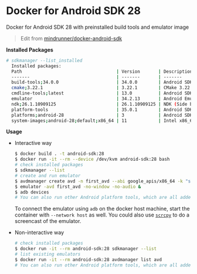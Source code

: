 # Docker for Android SDK 28

Docker for Android SDK 28 with preinstalled build tools and emulator image

> Edit from [mindrunner/docker-android-sdk](https://github.com/mindrunner/docker-android-sdk)

**Installed Packages**
```bash
# sdkmanager --list_installed
  Installed packages:
  Path                                    | Version       | Description                             | Location                               
  -------                                 | -------       | -------                                 | -------                                
  build-tools;34.0.0                      | 34.0.0        | Android SDK Build-Tools 34              | build-tools/34.0.0                     
  cmake;3.22.1                            | 3.22.1        | CMake 3.22.1                            | cmake/3.22.1                           
  cmdline-tools;latest                    | 13.0          | Android SDK Command-line Tools (latest) | cmdline-tools/latest                   
  emulator                                | 34.2.13       | Android Emulator                        | emulator                               
  ndk;26.1.10909125                       | 26.1.10909125 | NDK (Side by side) 26.1.10909125        | ndk/26.1.10909125                      
  platform-tools                          | 35.0.1        | Android SDK Platform-Tools              | platform-tools                         
  platforms;android-28                    | 3             | Android SDK Platform 28                 | platforms/android-28                   
  system-images;android-28;default;x86_64 | 11            | Intel x86_64 Atom System Image          | system-images/android-28/default/x86_64
```

**Usage**

- Interactive way
  ```bash
  $ docker build . -t android-sdk:28
  $ docker run -it --rm --device /dev/kvm android-sdk:28 bash
  # check installed packages
  $ sdkmanager --list
  # create and run emulator
  $ avdmanager create avd -n first_avd --abi google_apis/x86_64 -k "system-images;android-28;google_apis;x86_64"
  $ emulator -avd first_avd -no-window -no-audio &
  $ adb devices
  # You can also run other Android platform tools, which are all added to the PATH environment variable
  ```

  To connect the emulator using `adb` on the docker host machine, start the container with `--network host` as well.
  You could also use [`scrcpy`](https://github.com/Genymobile/scrcpy) to do a screencast of the emulator.

- Non-interactive way
  ```bash
  # check installed packages
  $ docker run -it --rm android-sdk:28 sdkmanager --list
  # list existing emulators
  $ docker run -it --rm android-sdk:28 avdmanager list avd
  # You can also run other Android platform tools, which are all added to the PATH environment variable
  ```